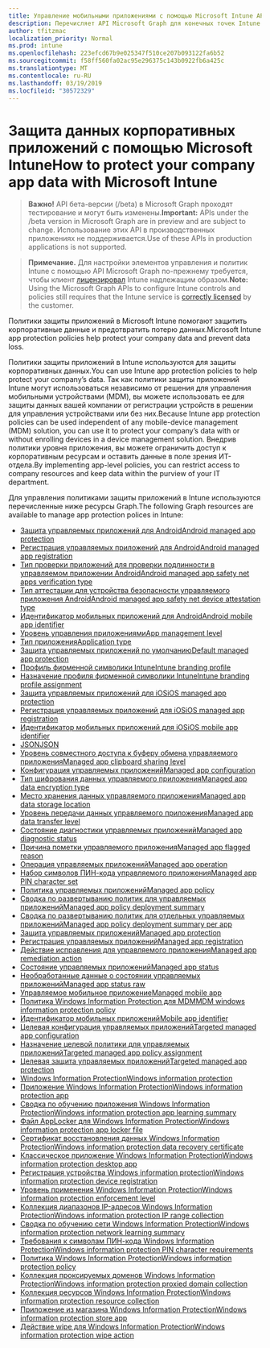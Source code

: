 ```yaml
---
title: Управление мобильными приложениями с помощью Microsoft Intune API Microsoft Graph
description: Перечисляет API Microsoft Graph для конечных точек Intune (REST), связанных с управлением мобильными приложениями (MAM) для организации клиента.
author: tfitzmac
localization_priority: Normal
ms.prod: intune
ms.openlocfilehash: 223efcd67b9e025347f510ce207b093122fa6b52
ms.sourcegitcommit: f58ff560fa02ac95e296375c143b0922fb6a425c
ms.translationtype: MT
ms.contentlocale: ru-RU
ms.lasthandoff: 03/19/2019
ms.locfileid: "30572329"
---
```

# <a name="how-to-protect-your-company-app-data-with-microsoft-intune"></a><span data-ttu-id="5e61e-103">Защита данных корпоративных приложений с помощью Microsoft Intune</span><span class="sxs-lookup"><span data-stu-id="5e61e-103">How to protect your company app data with Microsoft Intune</span></span>

> <span data-ttu-id="5e61e-104">**Важно!** API бета-версии (/beta) в Microsoft Graph проходят тестирование и могут быть изменены.</span><span class="sxs-lookup"><span data-stu-id="5e61e-104">**Important:** APIs under the /beta version in Microsoft Graph are in preview and are subject to change.</span></span> <span data-ttu-id="5e61e-105">Использование этих API в производственных приложениях не поддерживается.</span><span class="sxs-lookup"><span data-stu-id="5e61e-105">Use of these APIs in production applications is not supported.</span></span>

> <span data-ttu-id="5e61e-106">**Примечание.** Для настройки элементов управления и политик Intune с помощью API Microsoft Graph по-прежнему требуется, чтобы клиент [лицензировал](https://www.microsoft.com/en-us/cloud-platform/microsoft-intune-pricing) Intune надлежащим образом.</span><span class="sxs-lookup"><span data-stu-id="5e61e-106">**Note:** Using the Microsoft Graph APIs to configure Intune controls and policies still requires that the Intune service is [correctly licensed](https://www.microsoft.com/en-us/cloud-platform/microsoft-intune-pricing) by the customer.</span></span>

<span data-ttu-id="5e61e-107">Политики защиты приложений в Microsoft Intune помогают защитить корпоративные данные и предотвратить потерю данных.</span><span class="sxs-lookup"><span data-stu-id="5e61e-107">Microsoft Intune app protection policies help protect your company data and prevent data loss.</span></span>

<span data-ttu-id="5e61e-108">Политики защиты приложений в Intune используются для защиты корпоративных данных.</span><span class="sxs-lookup"><span data-stu-id="5e61e-108">You can use Intune app protection policies to help protect your company’s data.</span></span> <span data-ttu-id="5e61e-109">Так как политики защиты приложений Intune могут использоваться независимо от решения для управления мобильными устройствами (MDM), вы можете использовать ее для защиты данных вашей компании от регистрации устройств в решении для управления устройствами или без них.</span><span class="sxs-lookup"><span data-stu-id="5e61e-109">Because Intune app protection policies can be used independent of any mobile-device management (MDM) solution, you can use it to protect your company’s data with or without enrolling devices in a device management solution.</span></span> <span data-ttu-id="5e61e-110">Внедрив политики уровня приложения, вы можете ограничить доступ к корпоративным ресурсам и оставить данные в поле зрения ИТ-отдела.</span><span class="sxs-lookup"><span data-stu-id="5e61e-110">By implementing app-level policies, you can restrict access to company resources and keep data within the purview of your IT department.</span></span>

<span data-ttu-id="5e61e-111">Для управления политиками защиты приложений в Intune используются перечисленные ниже ресурсы Graph.</span><span class="sxs-lookup"><span data-stu-id="5e61e-111">The following Graph resources are available to manage app protection polices in Intune:</span></span>

- [<span data-ttu-id="5e61e-112">Защита управляемых приложений для Android</span><span class="sxs-lookup"><span data-stu-id="5e61e-112">Android managed app protection</span></span>](intune-mam-androidmanagedappprotection.md)
- [<span data-ttu-id="5e61e-113">Регистрация управляемых приложений для Android</span><span class="sxs-lookup"><span data-stu-id="5e61e-113">Android managed app registration</span></span>](intune-mam-androidmanagedappregistration.md)
- [<span data-ttu-id="5e61e-114">Тип проверки приложений для проверки подлинности в управляемом приложении Android</span><span class="sxs-lookup"><span data-stu-id="5e61e-114">Android managed app safety net apps verification type</span></span>](intune-mam-androidmanagedappsafetynetappsverificationtype.md)
- [<span data-ttu-id="5e61e-115">Тип аттестации для устройства безопасности управляемого приложения Android</span><span class="sxs-lookup"><span data-stu-id="5e61e-115">Android managed app safety net device attestation type</span></span>](intune-mam-androidmanagedappsafetynetdeviceattestationtype.md)
- [<span data-ttu-id="5e61e-116">Идентификатор мобильных приложений для Android</span><span class="sxs-lookup"><span data-stu-id="5e61e-116">Android mobile app identifier</span></span>](intune-mam-androidmobileappidentifier.md)
- [<span data-ttu-id="5e61e-117">Уровень управления приложениями</span><span class="sxs-lookup"><span data-stu-id="5e61e-117">App management level</span></span>](intune-mam-appmanagementlevel.md)
- [<span data-ttu-id="5e61e-118">Тип приложения</span><span class="sxs-lookup"><span data-stu-id="5e61e-118">Application type</span></span>](intune-wip-applicationtype.md)
- [<span data-ttu-id="5e61e-119">Защита управляемых приложений по умолчанию</span><span class="sxs-lookup"><span data-stu-id="5e61e-119">Default managed app protection</span></span>](intune-mam-defaultmanagedappprotection.md)
- [<span data-ttu-id="5e61e-120">Профиль фирменной символики Intune</span><span class="sxs-lookup"><span data-stu-id="5e61e-120">Intune branding profile</span></span>](intune-wip-intunebrandingprofile.md)
- [<span data-ttu-id="5e61e-121">Назначение профиля фирменной символики Intune</span><span class="sxs-lookup"><span data-stu-id="5e61e-121">Intune branding profile assignment</span></span>](intune-wip-intunebrandingprofileassignment.md)
- [<span data-ttu-id="5e61e-122">Защита управляемых приложений для iOS</span><span class="sxs-lookup"><span data-stu-id="5e61e-122">iOS managed app protection</span></span>](intune-mam-iosmanagedappprotection.md)
- [<span data-ttu-id="5e61e-123">Регистрация управляемых приложений для iOS</span><span class="sxs-lookup"><span data-stu-id="5e61e-123">iOS managed app registration</span></span>](intune-mam-iosmanagedappregistration.md)
- [<span data-ttu-id="5e61e-124">Идентификатор мобильных приложений для iOS</span><span class="sxs-lookup"><span data-stu-id="5e61e-124">iOS mobile app identifier</span></span>](intune-mam-iosmobileappidentifier.md)
- [<span data-ttu-id="5e61e-125">JSON</span><span class="sxs-lookup"><span data-stu-id="5e61e-125">JSON</span></span>](intune-mam-json.md)
- [<span data-ttu-id="5e61e-126">Уровень совместного доступа к буферу обмена управляемого приложения</span><span class="sxs-lookup"><span data-stu-id="5e61e-126">Managed app clipboard sharing level</span></span>](intune-mam-managedappclipboardsharinglevel.md)
- [<span data-ttu-id="5e61e-127">Конфигурация управляемых приложений</span><span class="sxs-lookup"><span data-stu-id="5e61e-127">Managed app configuration</span></span>](intune-mam-managedappconfiguration.md)
- [<span data-ttu-id="5e61e-128">Тип шифрования данных управляемого приложения</span><span class="sxs-lookup"><span data-stu-id="5e61e-128">Managed app data encryption type</span></span>](intune-mam-managedappdataencryptiontype.md)
- [<span data-ttu-id="5e61e-129">Место хранения данных управляемого приложения</span><span class="sxs-lookup"><span data-stu-id="5e61e-129">Managed app data storage location</span></span>](intune-mam-managedappdatastoragelocation.md)
- [<span data-ttu-id="5e61e-130">Уровень передачи данных управляемого приложения</span><span class="sxs-lookup"><span data-stu-id="5e61e-130">Managed app data transfer level</span></span>](intune-mam-managedappdatatransferlevel.md)
- [<span data-ttu-id="5e61e-131">Состояние диагностики управляемых приложений</span><span class="sxs-lookup"><span data-stu-id="5e61e-131">Managed app diagnostic status</span></span>](intune-mam-managedappdiagnosticstatus.md)
- [<span data-ttu-id="5e61e-132">Причина пометки управляемого приложения</span><span class="sxs-lookup"><span data-stu-id="5e61e-132">Managed app flagged reason</span></span>](intune-mam-managedappflaggedreason.md)
- [<span data-ttu-id="5e61e-133">Операция управляемых приложений</span><span class="sxs-lookup"><span data-stu-id="5e61e-133">Managed app operation</span></span>](intune-mam-managedappoperation.md)
- [<span data-ttu-id="5e61e-134">Набор символов ПИН-кода управляемого приложения</span><span class="sxs-lookup"><span data-stu-id="5e61e-134">Managed app PIN character set</span></span>](intune-mam-managedapppincharacterset.md)
- [<span data-ttu-id="5e61e-135">Политика управляемых приложений</span><span class="sxs-lookup"><span data-stu-id="5e61e-135">Managed app policy</span></span>](intune-mam-managedapppolicy.md)
- [<span data-ttu-id="5e61e-136">Сводка по развертыванию политик для управляемых приложений</span><span class="sxs-lookup"><span data-stu-id="5e61e-136">Managed app policy deployment summary</span></span>](intune-mam-managedapppolicydeploymentsummary.md)
- [<span data-ttu-id="5e61e-137">Сводка по развертыванию политик для отдельных управляемых приложений</span><span class="sxs-lookup"><span data-stu-id="5e61e-137">Managed app policy deployment summary per app</span></span>](intune-mam-managedapppolicydeploymentsummaryperapp.md)
- [<span data-ttu-id="5e61e-138">Защита управляемых приложений</span><span class="sxs-lookup"><span data-stu-id="5e61e-138">Managed app protection</span></span>](intune-mam-managedappprotection.md)
- [<span data-ttu-id="5e61e-139">Регистрация управляемых приложений</span><span class="sxs-lookup"><span data-stu-id="5e61e-139">Managed app registration</span></span>](intune-mam-managedappregistration.md)
- [<span data-ttu-id="5e61e-140">Действие исправления для управляемого приложения</span><span class="sxs-lookup"><span data-stu-id="5e61e-140">Managed app remediation action</span></span>](intune-mam-managedappremediationaction.md)
- [<span data-ttu-id="5e61e-141">Состояние управляемых приложений</span><span class="sxs-lookup"><span data-stu-id="5e61e-141">Managed app status</span></span>](intune-mam-managedappstatus.md)
- [<span data-ttu-id="5e61e-142">Необработанные данные о состоянии управляемых приложений</span><span class="sxs-lookup"><span data-stu-id="5e61e-142">Managed app status raw</span></span>](intune-mam-managedappstatusraw.md)
- [<span data-ttu-id="5e61e-143">Управляемое мобильное приложение</span><span class="sxs-lookup"><span data-stu-id="5e61e-143">Managed mobile app</span></span>](intune-mam-managedmobileapp.md)
- [<span data-ttu-id="5e61e-144">Политика Windows Information Protection для MDM</span><span class="sxs-lookup"><span data-stu-id="5e61e-144">MDM windows information protection policy</span></span>](intune-mam-mdmwindowsinformationprotectionpolicy.md)
- [<span data-ttu-id="5e61e-145">Идентификатор мобильных приложений</span><span class="sxs-lookup"><span data-stu-id="5e61e-145">Mobile app identifier</span></span>](intune-mam-mobileappidentifier.md)
- [<span data-ttu-id="5e61e-146">Целевая конфигурация управляемых приложений</span><span class="sxs-lookup"><span data-stu-id="5e61e-146">Targeted managed app configuration</span></span>](intune-mam-targetedmanagedappconfiguration.md)
- [<span data-ttu-id="5e61e-147">Назначение целевой политики для управляемых приложений</span><span class="sxs-lookup"><span data-stu-id="5e61e-147">Targeted managed app policy assignment</span></span>](intune-mam-targetedmanagedapppolicyassignment.md)
- [<span data-ttu-id="5e61e-148">Целевая защита управляемых приложений</span><span class="sxs-lookup"><span data-stu-id="5e61e-148">Targeted managed app protection</span></span>](intune-mam-targetedmanagedappprotection.md)
- [<span data-ttu-id="5e61e-149">Windows Information Protection</span><span class="sxs-lookup"><span data-stu-id="5e61e-149">Windows information protection</span></span>](intune-mam-windowsinformationprotection.md)
- [<span data-ttu-id="5e61e-150">Приложение Windows Information Protection</span><span class="sxs-lookup"><span data-stu-id="5e61e-150">Windows information protection app</span></span>](intune-mam-windowsinformationprotectionapp.md)
- [<span data-ttu-id="5e61e-151">Сводка по обучению приложения Windows Information Protection</span><span class="sxs-lookup"><span data-stu-id="5e61e-151">Windows information protection app learning summary</span></span>](intune-wip-windowsinformationprotectionapplearningsummary.md)
- [<span data-ttu-id="5e61e-152">Файл AppLocker для Windows Information Protection</span><span class="sxs-lookup"><span data-stu-id="5e61e-152">Windows information protection app locker file</span></span>](intune-mam-windowsinformationprotectionapplockerfile.md)
- [<span data-ttu-id="5e61e-153">Сертификат восстановления данных Windows Information Protection</span><span class="sxs-lookup"><span data-stu-id="5e61e-153">Windows information protection data recovery certificate</span></span>](intune-mam-windowsinformationprotectiondatarecoverycertificate.md)
- [<span data-ttu-id="5e61e-154">Классическое приложение Windows Information Protection</span><span class="sxs-lookup"><span data-stu-id="5e61e-154">Windows information protection desktop app</span></span>](intune-mam-windowsinformationprotectiondesktopapp.md)
- [<span data-ttu-id="5e61e-155">Регистрация устройства Windows information protection</span><span class="sxs-lookup"><span data-stu-id="5e61e-155">Windows information protection device registration</span></span>](intune-mam-windowsinformationprotectiondeviceregistration.md)
- [<span data-ttu-id="5e61e-156">Уровень применения Windows Information Protection</span><span class="sxs-lookup"><span data-stu-id="5e61e-156">Windows information protection enforcement level</span></span>](intune-mam-windowsinformationprotectionenforcementlevel.md)
- [<span data-ttu-id="5e61e-157">Коллекция диапазонов IP-адресов Windows Information Protection</span><span class="sxs-lookup"><span data-stu-id="5e61e-157">Windows information protection IP range collection</span></span>](intune-mam-windowsinformationprotectioniprangecollection.md)
- [<span data-ttu-id="5e61e-158">Сводка по обучению сети Windows Information Protection</span><span class="sxs-lookup"><span data-stu-id="5e61e-158">Windows information protection network learning summary</span></span>](intune-wip-windowsinformationprotectionnetworklearningsummary.md)
- [<span data-ttu-id="5e61e-159">Требования к символам ПИН-кода Windows Information Protection</span><span class="sxs-lookup"><span data-stu-id="5e61e-159">Windows information protection PIN character requirements</span></span>](intune-mam-windowsinformationprotectionpincharacterrequirements.md)
- [<span data-ttu-id="5e61e-160">Политика Windows Information Protection</span><span class="sxs-lookup"><span data-stu-id="5e61e-160">Windows information protection policy</span></span>](intune-mam-windowsinformationprotectionpolicy.md)
- [<span data-ttu-id="5e61e-161">Коллекция проксируемых доменов Windows Information Protection</span><span class="sxs-lookup"><span data-stu-id="5e61e-161">Windows information protection proxied domain collection</span></span>](intune-mam-windowsinformationprotectionproxieddomaincollection.md)
- [<span data-ttu-id="5e61e-162">Коллекция ресурсов Windows Information Protection</span><span class="sxs-lookup"><span data-stu-id="5e61e-162">Windows information protection resource collection</span></span>](intune-mam-windowsinformationprotectionresourcecollection.md)
- [<span data-ttu-id="5e61e-163">Приложение из магазина Windows Information Protection</span><span class="sxs-lookup"><span data-stu-id="5e61e-163">Windows information protection store app</span></span>](intune-mam-windowsinformationprotectionstoreapp.md)
- [<span data-ttu-id="5e61e-164">Действие wipe для Windows Information Protection</span><span class="sxs-lookup"><span data-stu-id="5e61e-164">Windows information protection wipe action</span></span>](intune-mam-windowsinformationprotectionwipeaction.md)
